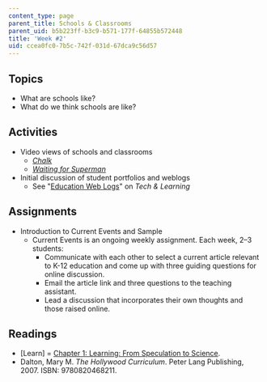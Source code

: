 ```yaml
---
content_type: page
parent_title: Schools & Classrooms
parent_uid: b5b223ff-b3c9-b571-177f-64855b572448
title: 'Week #2'
uid: ccea0fc0-7b5c-742f-031d-67dca9c56d57
---
```


Topics
------

*   What are schools like?
*   What do we think schools are like?

Activities
----------

*   Video views of schools and classrooms
    *   [_Chalk_](http://www.imdb.com/title/tt0758738/)
    *   [_Waiting for Superman_](http://www.takepart.com/waiting-for-superman)
*   Initial discussion of student portfolios and weblogs
    *   See "[Education Web Logs](https://www.techlearning.com/news/education-web-logs)" on _Tech & Learning_

Assignments
-----------

*   Introduction to Current Events and Sample
    *   Current Events is an ongoing weekly assignment. Each week, 2–3 students:
        *   Communicate with each other to select a current article relevant to K-12 education and come up with three guiding questions for online discussion.
        *   Email the article link and three questions to the teaching assistant.
        *   Lead a discussion that incorporates their own thoughts and those raised online.

Readings
--------

*   \[Learn\] = [Chapter 1: Learning: From Speculation to Science](http://www.nap.edu/openbook.php?record_id=9853&page=3).
*   Dalton, Mary M. _The Hollywood Curriculum_. Peter Lang Publishing, 2007. ISBN: 9780820468211.